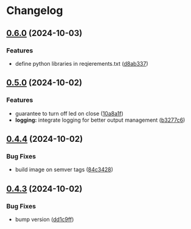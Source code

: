 # Changelog

## [0.6.0](https://github.com/FelizCoder/rpi-gpio-blinker/compare/v0.5.0...v0.6.0) (2024-10-03)


### Features

* define python libraries in reqierements.txt ([d8ab337](https://github.com/FelizCoder/rpi-gpio-blinker/commit/d8ab33759f094b2cf7b1e56ee60ee2fc364e1ebb))

## [0.5.0](https://github.com/FelizCoder/rpi-gpio-blinker/compare/v0.4.4...v0.5.0) (2024-10-02)


### Features

* guarantee to turn off led on close ([10a8a1f](https://github.com/FelizCoder/rpi-gpio-blinker/commit/10a8a1f501d58b6ba6e941807ce391b1fb117e95))
* **logging:** integrate logging for better output management ([b3277c6](https://github.com/FelizCoder/rpi-gpio-blinker/commit/b3277c6c15ae8d5666d1bcf78bc1631548950d83))

## [0.4.4](https://github.com/FelizCoder/rpi-gpio-blinker/compare/v0.4.3...v0.4.4) (2024-10-02)


### Bug Fixes

* build image on semver tags ([84c3428](https://github.com/FelizCoder/rpi-gpio-blinker/commit/84c3428c9e86a4666e6463e3697eff1340689c9d))

## [0.4.3](https://github.com/FelizCoder/rpi-gpio-blinker/compare/v0.4.2...v0.4.3) (2024-10-02)


### Bug Fixes

* bump version ([dd1c9ff](https://github.com/FelizCoder/rpi-gpio-blinker/commit/dd1c9ff8c4dd593e1b6f0abc4ed8764b50630419))
